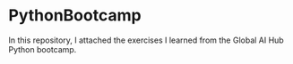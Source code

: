# PythonBootcamp
In this repository, I attached the exercises I learned from the Global AI Hub Python bootcamp.
